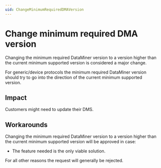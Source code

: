 ```yaml
---
uid: ChangeMinimumRequiredDMAVersion
---
```


# Change minimum required DMA version

Changing the minimum required DataMiner version to a version higher than the current minimum supported version is considered a major change.

For generic/device protocols the minimum required DataMiner version should try to go into the direction of the current minimum supported version.

## Impact

Customers might need to update their DMS.

## Workarounds

Changing the minimum required DataMiner version to a version higher than the current minimum supported version will be approved in case:

- The feature needed is the only viable solution.

For all other reasons the request will generally be rejected.

